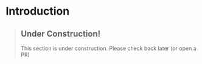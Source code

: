 # Introduction

> ## Under Construction!
> This section is under construction.
> Please check back later (or open a PR)
